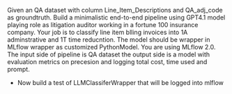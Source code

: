 Given an QA dataset with column Line_Item_Descriptions and QA_adj_code as groundtruth. 
Build a minimalistic end-to-end pipeline using GPT4.1 model playing role as litigation auditor
working in a fortune 100 insurance company. Your job is to classify line item blling invoices into
1A adminstrative and 1T time reducntion. The model should be wrapper in MLflow wrapper as customized PythonModel. You are using MLflow 2.0. The input side of pipeline is QA dataset the output side is a model with evaluation metrics on precesion and logging total cost, time used and prompt.


- Now build a test of LLMClassiferWrapper that will be logged into mlflow